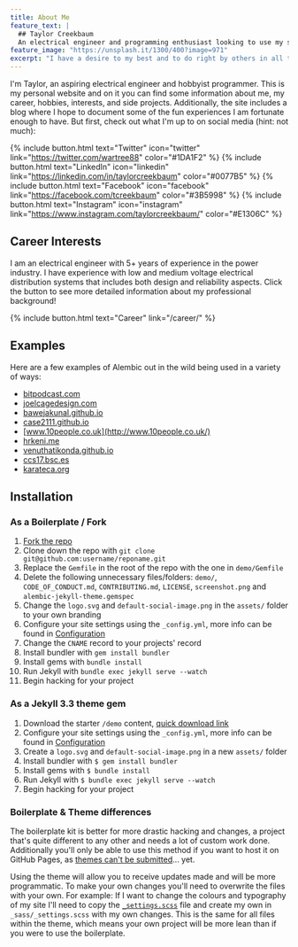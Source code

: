 ```yaml
---
title: About Me
feature_text: |
  ## Taylor Creekbaum
  An electrical engineer and programming enthusiast looking to use my skills to make a positive impact on the world around me.
feature_image: "https://unsplash.it/1300/400?image=971"
excerpt: "I have a desire to my best and to do right by others in all things I do."
---
```


I'm Taylor, an aspiring electrical engineer and hobbyist programmer. This is my personal website and on it you can find some information about me, my career, hobbies, interests, and side projects. Additionally, the site includes a blog where I hope to document some of the fun experiences I am fortunate enough to have. But first, check out what I'm up to on social media (hint: not much):

{% include button.html text="Twitter" icon="twitter" link="https://twitter.com/wartree88" color="#1DA1F2" %} {% include button.html text="LinkedIn" icon="linkedin" link="https://linkedin.com/in/taylorcreekbaum" color="#0077B5" %} {% include button.html text="Facebook" icon="facebook" link="https://facebook.com/tcreekbaum" color="#3B5998" %} {% include button.html text="Instagram" icon="instagram" link="https://www.instagram.com/taylorcreekbaum/" color="#E1306C" %}

## Career Interests

I am an electrical engineer with 5+ years of experience in the power industry. I have experience with low and medium voltage electrical distribution systems that includes both design and reliability aspects. Click the button to see more detailed information about my professional background!

{% include button.html text="Career" link="/career/" %}

## Examples

Here are a few examples of Alembic out in the wild being used in a variety of ways:

- [bitpodcast.com](https://bitpodcast.com/)
- [joelcagedesign.com](https://joelcagedesign.com/)
- [bawejakunal.github.io](https://bawejakunal.github.io/)
- [case2111.github.io](http://case2111.github.io/)
- [www.10people.co.uk](http://www.10people.co.uk/)
- [hrkeni.me](http://hrkeni.me/)
- [venuthatikonda.github.io](https://venuthatikonda.github.io/)
- [ccs17.bsc.es](https://ccs17.bsc.es/)
- [karateca.org](http://www.karateca.org/)

## Installation

### As a Boilerplate / Fork

1. [Fork the repo](https://github.com/daviddarnes/alembic#fork-destination-box)
2. Clone down the repo with `git clone git@github.com:username/reponame.git`
3. Replace the `Gemfile` in the root of the repo with the one in `demo/Gemfile`
4. Delete the following unnecessary files/folders: `demo/`, `CODE_OF_CONDUCT.md`, `CONTRIBUTING.md`, `LICENSE`, `screenshot.png` and `alembic-jekyll-theme.gemspec`
5. Change the `logo.svg` and `default-social-image.png` in the `assets/` folder to your own branding
6. Configure your site settings using the `_config.yml`, more info can be found in [Configuration](#configuration)
7. Change the `CNAME` record to your projects' record
8. Install bundler with `gem install bundler`
9. Install gems with `bundle install`
10. Run Jekyll with `bundle exec jekyll serve --watch`
11. Begin hacking for your project

### As a Jekyll 3.3 theme gem

1. Download the starter `/demo` content, [quick download link](https://minhaskamal.github.io/DownGit/#/home?url=https://github.com/daviddarnes/alembic/tree/master/demo)
2. Configure your site settings using the `_config.yml`, more info can be found in [Configuration](https://github.com/daviddarnes/alembic#configuration)
3. Create a `logo.svg` and `default-social-image.png` in a new `assets/` folder
4. Install bundler with `$ gem install bundler`
5. Install gems with `$ bundle install`
6. Run Jekyll with `$ bundle exec jekyll serve --watch`
7. Begin hacking for your project

### Boilerplate & Theme differences

The boilerplate kit is better for more drastic hacking and changes, a project that's quite different to any other and needs a lot of custom work done. Additionally you'll only be able to use this method if you want to host it on GitHub Pages, as [themes can't be submitted](https://pages.github.com/themes/)... yet.

Using the theme will allow you to receive updates made and will be more programmatic. To make your own changes you'll need to overwrite the files with your own. For example: If I want to change the colours and typography of my site I'll need to copy the [`_settings.scss`](https://github.com/daviddarnes/alembic/blob/master/_sass/_settings.scss) file and create my own in `_sass/_settings.scss` with my own changes. This is the same for all files within the theme, which means your own project will be more lean than if you were to use the boilerplate.

